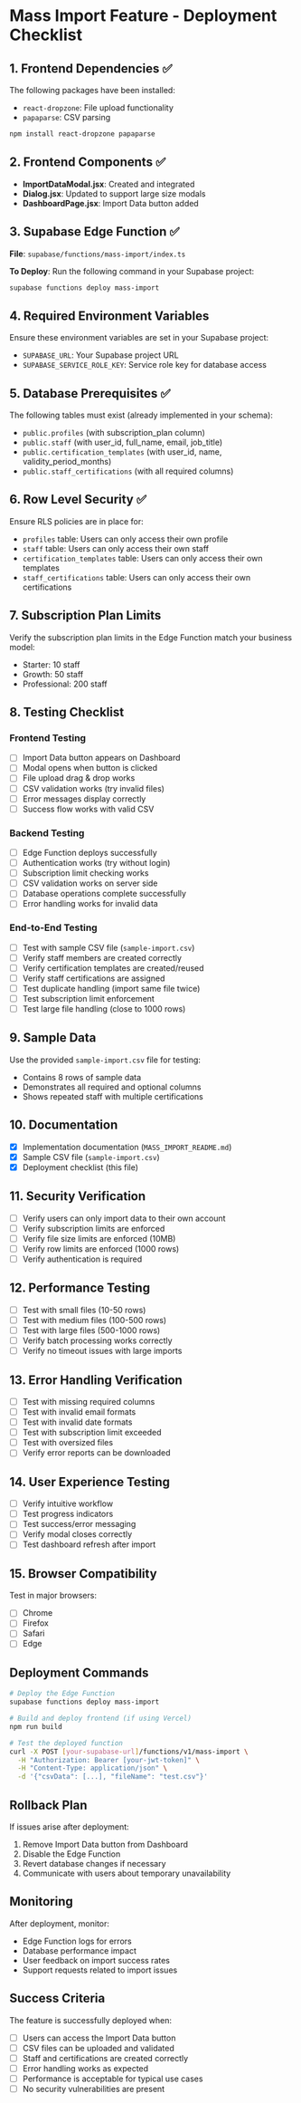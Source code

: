 # Mass Import Feature - Deployment Checklist

## 1. Frontend Dependencies ✅

The following packages have been installed:
- `react-dropzone`: File upload functionality
- `papaparse`: CSV parsing

```bash
npm install react-dropzone papaparse
```

## 2. Frontend Components ✅

- **ImportDataModal.jsx**: Created and integrated
- **Dialog.jsx**: Updated to support large size modals
- **DashboardPage.jsx**: Import Data button added

## 3. Supabase Edge Function ✅

**File**: `supabase/functions/mass-import/index.ts`

**To Deploy**: Run the following command in your Supabase project:

```bash
supabase functions deploy mass-import
```

## 4. Required Environment Variables

Ensure these environment variables are set in your Supabase project:

- `SUPABASE_URL`: Your Supabase project URL
- `SUPABASE_SERVICE_ROLE_KEY`: Service role key for database access

## 5. Database Prerequisites ✅

The following tables must exist (already implemented in your schema):
- `public.profiles` (with subscription_plan column)
- `public.staff` (with user_id, full_name, email, job_title)
- `public.certification_templates` (with user_id, name, validity_period_months)
- `public.staff_certifications` (with all required columns)

## 6. Row Level Security ✅

Ensure RLS policies are in place for:
- `profiles` table: Users can only access their own profile
- `staff` table: Users can only access their own staff
- `certification_templates` table: Users can only access their own templates
- `staff_certifications` table: Users can only access their own certifications

## 7. Subscription Plan Limits

Verify the subscription plan limits in the Edge Function match your business model:
- Starter: 10 staff
- Growth: 50 staff
- Professional: 200 staff

## 8. Testing Checklist

### Frontend Testing
- [ ] Import Data button appears on Dashboard
- [ ] Modal opens when button is clicked
- [ ] File upload drag & drop works
- [ ] CSV validation works (try invalid files)
- [ ] Error messages display correctly
- [ ] Success flow works with valid CSV

### Backend Testing
- [ ] Edge Function deploys successfully
- [ ] Authentication works (try without login)
- [ ] Subscription limit checking works
- [ ] CSV validation works on server side
- [ ] Database operations complete successfully
- [ ] Error handling works for invalid data

### End-to-End Testing
- [ ] Test with sample CSV file (`sample-import.csv`)
- [ ] Verify staff members are created correctly
- [ ] Verify certification templates are created/reused
- [ ] Verify staff certifications are assigned
- [ ] Test duplicate handling (import same file twice)
- [ ] Test subscription limit enforcement
- [ ] Test large file handling (close to 1000 rows)

## 9. Sample Data

Use the provided `sample-import.csv` file for testing:
- Contains 8 rows of sample data
- Demonstrates all required and optional columns
- Shows repeated staff with multiple certifications

## 10. Documentation

- [x] Implementation documentation (`MASS_IMPORT_README.md`)
- [x] Sample CSV file (`sample-import.csv`)
- [x] Deployment checklist (this file)

## 11. Security Verification

- [ ] Verify users can only import data to their own account
- [ ] Verify subscription limits are enforced
- [ ] Verify file size limits are enforced (10MB)
- [ ] Verify row limits are enforced (1000 rows)
- [ ] Verify authentication is required

## 12. Performance Testing

- [ ] Test with small files (10-50 rows)
- [ ] Test with medium files (100-500 rows)
- [ ] Test with large files (500-1000 rows)
- [ ] Verify batch processing works correctly
- [ ] Verify no timeout issues with large imports

## 13. Error Handling Verification

- [ ] Test with missing required columns
- [ ] Test with invalid email formats
- [ ] Test with invalid date formats
- [ ] Test with subscription limit exceeded
- [ ] Test with oversized files
- [ ] Verify error reports can be downloaded

## 14. User Experience Testing

- [ ] Verify intuitive workflow
- [ ] Test progress indicators
- [ ] Test success/error messaging
- [ ] Verify modal closes correctly
- [ ] Test dashboard refresh after import

## 15. Browser Compatibility

Test in major browsers:
- [ ] Chrome
- [ ] Firefox
- [ ] Safari
- [ ] Edge

## Deployment Commands

```bash
# Deploy the Edge Function
supabase functions deploy mass-import

# Build and deploy frontend (if using Vercel)
npm run build

# Test the deployed function
curl -X POST [your-supabase-url]/functions/v1/mass-import \
  -H "Authorization: Bearer [your-jwt-token]" \
  -H "Content-Type: application/json" \
  -d '{"csvData": [...], "fileName": "test.csv"}'
```

## Rollback Plan

If issues arise after deployment:
1. Remove Import Data button from Dashboard
2. Disable the Edge Function
3. Revert database changes if necessary
4. Communicate with users about temporary unavailability

## Monitoring

After deployment, monitor:
- Edge Function logs for errors
- Database performance impact
- User feedback on import success rates
- Support requests related to import issues

## Success Criteria

The feature is successfully deployed when:
- [ ] Users can access the Import Data button
- [ ] CSV files can be uploaded and validated
- [ ] Staff and certifications are created correctly
- [ ] Error handling works as expected
- [ ] Performance is acceptable for typical use cases
- [ ] No security vulnerabilities are present 